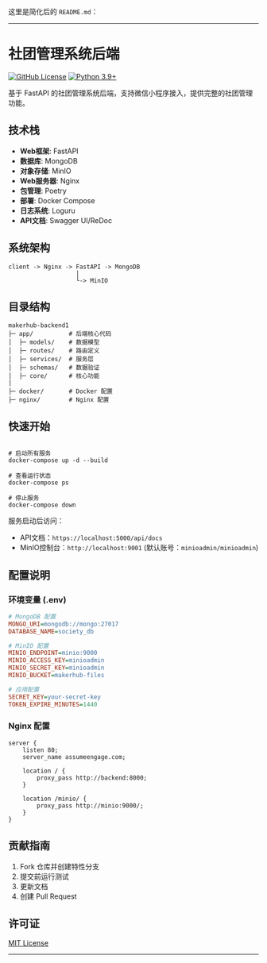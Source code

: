 这里是简化后的 `README.md`：

---

# 社团管理系统后端

[![GitHub License](https://img.shields.io/github/license/yourname/society-management)](LICENSE)
[![Python 3.9+](https://img.shields.io/badge/python-3.9+-blue.svg)](https://www.python.org/)

基于 FastAPI 的社团管理系统后端，支持微信小程序接入，提供完整的社团管理功能。

## 技术栈

- **Web框架**: FastAPI
- **数据库**: MongoDB
- **对象存储**: MinIO
- **Web服务器**: Nginx
- **包管理**: Poetry
- **部署**: Docker Compose
- **日志系统**: Loguru
- **API文档**: Swagger UI/ReDoc

## 系统架构

```
client -> Nginx -> FastAPI -> MongoDB
                   │
                   └-> MinIO
```

## 目录结构

```
makerhub-backend1
├─ app/          # 后端核心代码
│  ├─ models/    # 数据模型
│  ├─ routes/    # 路由定义
│  ├─ services/  # 服务层
│  ├─ schemas/   # 数据验证
│  ├─ core/      # 核心功能
|
├─ docker/       # Docker 配置
├─ nginx/        # Nginx 配置
```

## 快速开始

```

# 启动所有服务
docker-compose up -d --build

# 查看运行状态
docker-compose ps

# 停止服务
docker-compose down
```

服务启动后访问：

- API文档：`https://localhost:5000/api/docs`
- MinIO控制台：`http://localhost:9001` (默认账号：`minioadmin/minioadmin`)

## 配置说明

### 环境变量 (.env)

```ini
# MongoDB 配置
MONGO_URI=mongodb://mongo:27017
DATABASE_NAME=society_db

# MinIO 配置
MINIO_ENDPOINT=minio:9000
MINIO_ACCESS_KEY=minioadmin
MINIO_SECRET_KEY=minioadmin
MINIO_BUCKET=makerhub-files

# 应用配置
SECRET_KEY=your-secret-key
TOKEN_EXPIRE_MINUTES=1440
```

### Nginx 配置

```nginx
server {
    listen 80;
    server_name assumeengage.com;

    location / {
        proxy_pass http://backend:8000;
    }

    location /minio/ {
        proxy_pass http://minio:9000/;
    }
}
```


## 贡献指南

1. Fork 仓库并创建特性分支
2. 提交前运行测试
3. 更新文档
4. 创建 Pull Request

## 许可证

[MIT License](LICENSE)

---
